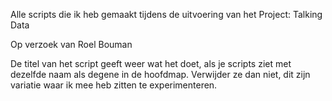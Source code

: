 Alle scripts die ik heb gemaakt tijdens de uitvoering van het Project: Talking Data

Op verzoek van Roel Bouman

De titel van het script geeft weer wat het doet, als je scripts ziet met dezelfde naam als degene in de hoofdmap. Verwijder ze dan niet, dit zijn variatie waar ik mee heb zitten te experimenteren. 